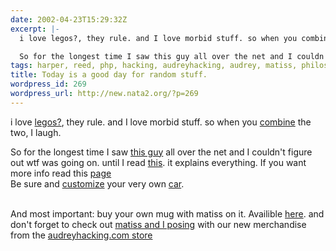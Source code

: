 ```yaml
---
date: 2002-04-23T15:29:32Z
excerpt: |-
  i love legos?, they rule. and I love morbid stuff. so when you combine the two, I laugh.

  So for the longest time I saw this guy all over the net and I couldn't figure out wtf was going on. until I read this. i...
tags: harper, reed, php, hacking, audreyhacking, audrey, matiss, philosophy, lego
title: Today is a good day for random stuff.
wordpress_id: 269
wordpress_url: http://new.nata2.org/?p=269
---
```


i love <a href="http://harperreed.org/stuff/lego/">legos?</a>, they rule. and I love morbid stuff. so when you <a href="http://www.legodeath.com/">combine</a> the two, I laugh.<br/>

So for the longest time I saw <a href="http://www.alexchiu.com/">this guy</a> all over the net and I couldn't figure out wtf was going on. until I read <a href="http://alexchiu.com/philosophy/corp.htm">this</a>. it explains everything. If you want more info read this <a href="http://pudge.net/alexchiu.shtml">page</a><br/>
Be sure and <a href="http://www.ebaumsworld.com/pimpride.html">customize</a> your very own <a href="http://www.riceboypage.com/">car</a>.<br/><br/>

And most important: buy your own mug with matiss on it. Availible <a href="http://audreyhacking.com/modules.php?op=modload&name=cp_store&file=index&cpop=show_detail&product=2244177">here</a>. and don't forget to check out <a href="http://audreyhacking.com/images/P4220001_small.jpg">matiss and I posing</a> with our new merchandise from the <a href="http://audreyhacking.com/modules.php?op=modload&name=cp_store&file=index">audreyhacking.com store</a>
